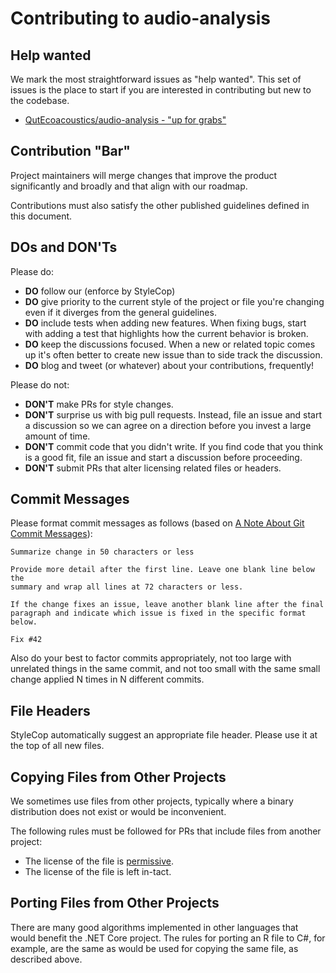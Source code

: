 Contributing to audio-analysis
=========================

Help wanted
------------

We mark the most straightforward issues as "help wanted". This set of issues is the place to start if you are interested in contributing but new to the codebase.

- [QutEcoacoustics/audio-analysis - "up for grabs"](https://github.com/QutEcoacoustics/audio-analysis/labels/up%20for%20grabs)


Contribution "Bar"
------------------

Project maintainers will merge changes that improve the product significantly and broadly and that align with our roadmap.

Contributions must also satisfy the other published guidelines defined in this document.

DOs and DON'Ts
--------------

Please do:

* **DO** follow our (enforce by StyleCop)
* **DO** give priority to the current style of the project or file you're changing even if it diverges from the general guidelines.
* **DO** include tests when adding new features. When fixing bugs, start with
  adding a test that highlights how the current behavior is broken.
* **DO** keep the discussions focused. When a new or related topic comes up
  it's often better to create new issue than to side track the discussion.
* **DO** blog and tweet (or whatever) about your contributions, frequently!

Please do not:

* **DON'T** make PRs for style changes. 
* **DON'T** surprise us with big pull requests. Instead, file an issue and start
  a discussion so we can agree on a direction before you invest a large amount
  of time.
* **DON'T** commit code that you didn't write. If you find code that you think is a good fit, file an issue and start a discussion before proceeding.
* **DON'T** submit PRs that alter licensing related files or headers.

Commit Messages
---------------

Please format commit messages as follows (based on [A Note About Git Commit Messages](http://tbaggery.com/2008/04/19/a-note-about-git-commit-messages.html)):

```
Summarize change in 50 characters or less

Provide more detail after the first line. Leave one blank line below the
summary and wrap all lines at 72 characters or less.

If the change fixes an issue, leave another blank line after the final
paragraph and indicate which issue is fixed in the specific format
below.

Fix #42
```

Also do your best to factor commits appropriately, not too large with unrelated things in the same commit, and not too small with the same small change applied N times in N different commits.

File Headers
------------

StyleCop automatically suggest an appropriate file header. Please use it at the top of all new files.


Copying Files from Other Projects
---------------------------------

We sometimes use files from other projects, typically where a binary distribution does not exist or would be inconvenient.

The following rules must be followed for PRs that include files from another project:

- The license of the file is [permissive](https://en.wikipedia.org/wiki/Permissive_free_software_licence).
- The license of the file is left in-tact.

Porting Files from Other Projects
---------------------------------

There are many good algorithms implemented in other languages that would benefit the .NET Core project.
The rules for porting an R file to C#, for example, are the same as would be used for copying the same file, as described above.
